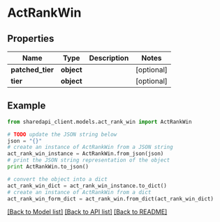 # ActRankWin


## Properties
Name | Type | Description | Notes
------------ | ------------- | ------------- | -------------
**patched_tier** | **object** |  | [optional] 
**tier** | **object** |  | [optional] 

## Example

```python
from sharedapi_client.models.act_rank_win import ActRankWin

# TODO update the JSON string below
json = "{}"
# create an instance of ActRankWin from a JSON string
act_rank_win_instance = ActRankWin.from_json(json)
# print the JSON string representation of the object
print ActRankWin.to_json()

# convert the object into a dict
act_rank_win_dict = act_rank_win_instance.to_dict()
# create an instance of ActRankWin from a dict
act_rank_win_form_dict = act_rank_win.from_dict(act_rank_win_dict)
```
[[Back to Model list]](../README.md#documentation-for-models) [[Back to API list]](../README.md#documentation-for-api-endpoints) [[Back to README]](../README.md)


